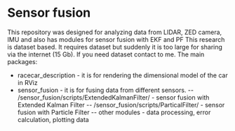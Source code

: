 # Sensor fusion
This repository was designed for analyzing data from LIDAR, ZED camera, IMU and also has modules for sensor fusion with EKF and PF
This research is dataset based. It requires dataset but suddenly it is too large for sharing via the internet (15 Gb). If you need dataset contact to me. 
The main packages:
- racecar_description - it is for rendering the dimensional model of the car in RViz
- sensor_fusion - it is for fusing data from different sensors.
-- /sensor_fusion/scripts/ExtendedKalmanFilter/ - sensor fusion with Extended Kalman Filter
-- /sensor_fusion/scripts/ParticalFilter/ - sensor fusion with Particle Filter
-- other modules - data processing, error calculation, plotting data
